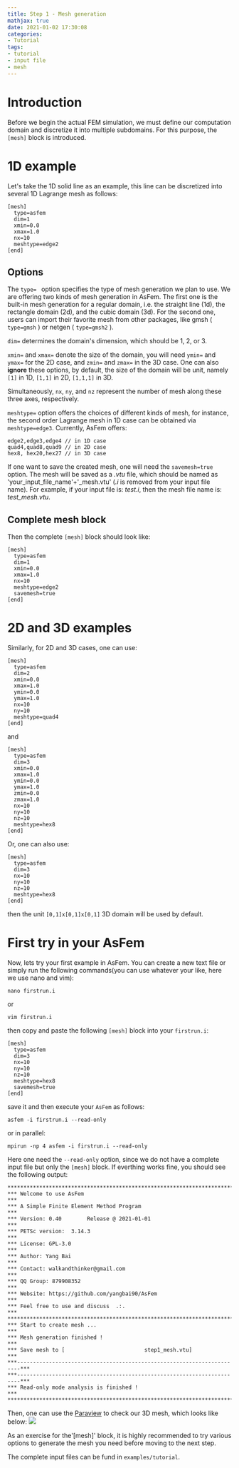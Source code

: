 ```yaml
---
title: Step 1 - Mesh generation
mathjax: true
date: 2021-01-02 17:30:08
categories:
- Tutorial
tags:
- tutorial
- input file
- mesh
---
```


# Introduction

Before we begin the actual FEM simulation, we must define our computation domain and discretize it into multiple subdomains. For this purpose, the `[mesh]` block is introduced.

# 1D example

Let's take the 1D solid line as an example, this line can be discretized into several 1D Lagrange mesh as follows:
```
[mesh]
  type=asfem
  dim=1
  xmin=0.0
  xmax=1.0
  nx=10
  meshtype=edge2
[end]
```
## Options
The `type= `  option specifies the type of mesh generation we plan to use. We are offering two kinds of mesh generation in AsFem. The first one is the built-in mesh generation for a regular domain, i.e. the straight line (1d), the rectangle domain (2d), and the cubic domain (3d). For the second one, users can import their favorite mesh from other packages, like gmsh ( `type=gmsh` ) or netgen ( `type=gmsh2` ).

`dim=`  determines the domain's dimension, which should be 1, 2, or 3.

`xmin=` and `xmax=` denote the size of the domain, you will need `ymin=` and `ymax=` for the 2D case, and `zmin=` and `zmax=` in the 3D case. One can also **ignore** these options, by default, the size of the domain will be unit, namely `[1]` in 1D, `[1,1]` in 2D, `[1,1,1]` in 3D.

Simultaneously, `nx`, `ny`, and `nz` represent the number of mesh along these three axes, respectively.

`meshtype=` option offers the choices of different kinds of mesh, for instance, the second order Lagrange mesh in 1D case can be obtained via `meshtype=edge3`. Currently, AsFem offers:
```
edge2,edge3,edge4 // in 1D case
quad4,quad8,quad9 // in 2D case
hex8, hex20,hex27 // in 3D case
```

If one want to save the created mesh, one will need the `savemesh=true` option. The mesh will be saved as a *.vtu* file, which should be named as 'your_input_file_name'+'_mesh.vtu' (*.i* is removed from your input file name). For example, if your input file is: *test.i*, then the mesh file name is: *test_mesh.vtu*.

## Complete mesh block
Then the complete `[mesh]` block should look like:
```
[mesh]
  type=asfem
  dim=1
  xmin=0.0
  xmax=1.0
  nx=10
  meshtype=edge2
  savemesh=true
[end]
```

# 2D and 3D examples

Similarly, for 2D and 3D cases, one can use:
```
[mesh]
  type=asfem
  dim=2
  xmin=0.0
  xmax=1.0
  ymin=0.0
  ymax=1.0
  nx=10
  ny=10
  meshtype=quad4
[end]
```
and
```
[mesh]
  type=asfem
  dim=3
  xmin=0.0
  xmax=1.0
  ymin=0.0
  ymax=1.0
  zmin=0.0
  zmax=1.0
  nx=10
  ny=10
  nz=10
  meshtype=hex8
[end]
```
Or, one can also use:
```
[mesh]
  type=asfem
  dim=3
  nx=10
  ny=10
  nz=10
  meshtype=hex8
[end]
```
then the unit `[0,1]x[0,1]x[0,1]` 3D domain will be used by default.

# First try in your AsFem

Now, lets try your first example in AsFem. You can create a new text file or simply run the following commands(you can use whatever your like, here we use nano and vim):
```
nano firstrun.i
```
or
```
vim firstrun.i
```
then copy and paste the following `[mesh]` block into your `firstrun.i`:
```
[mesh]
  type=asfem
  dim=3
  nx=10
  ny=10
  nz=10
  meshtype=hex8
  savemesh=true
[end]
```
save it and then execute your `AsFem` as follows:
```
asfem -i firstrun.i --read-only
```
or in parallel:
```
mpirun -np 4 asfem -i firstrun.i --read-only
```
Here one need the `--read-only` option, since we do not have a complete input file but only the `[mesh]` block. If everthing works fine, you should see the following output:
```
*****************************************************************************
*** Welcome to use AsFem                                                  ***
*** A Simple Finite Element Method Program                                ***
*** Version: 0.40        Release @ 2021-01-01                             ***
*** PETSc version:  3.14.3                                                ***
*** License: GPL-3.0                                                      ***
*** Author: Yang Bai                                                      ***
*** Contact: walkandthinker@gmail.com                                     ***
*** QQ Group: 879908352                                                   ***
*** Website: https://github.com/yangbai90/AsFem                           ***
*** Feel free to use and discuss  .:.                                     ***
*****************************************************************************
*** Start to create mesh ...                                              ***
*** Mesh generation finished !                                            ***
*** Save mesh to [                         step1_mesh.vtu]                ***
***-----------------------------------------------------------------------***
***-----------------------------------------------------------------------***
*** Read-only mode analysis is finished !                                 ***
*****************************************************************************
```
Then, one can use the [Paraview](https://www.paraview.org/download/) to check our 3D mesh, which looks like below:
![](step1.jpeg)

As an exercise for the'[mesh]' block, it is highly recommended to try various options to generate the mesh you need before moving to the next step.


The complete input files can be fund in `examples/tutorial`.
